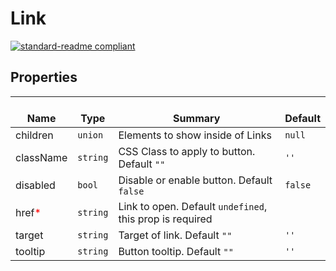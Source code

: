 # Link
  [![standard-readme compliant](https://img.shields.io/badge/standard--readme-OK-green.svg?style=flat-square)](https://github.com/RichardLitt/standard-readme)
  

  ## Properties
  | </br>Name | </br>Type | </br>Summary | </br>Default | 
| ---- | ---- | ---- | ---- |
| children | `union` | Elements to show inside of Links | `null` |
| className | `string` | CSS Class to apply to button. Default `""` | `''` |
| disabled | `bool` | Disable or enable button. Default `false` | `false` |
| href<font color="red">*</font> | `string` | Link to open. Default `undefined`, this prop is required |  |
| target | `string` | Target of link. Default `""` | `''` |
| tooltip | `string` | Button tooltip. Default `""` | `''` |